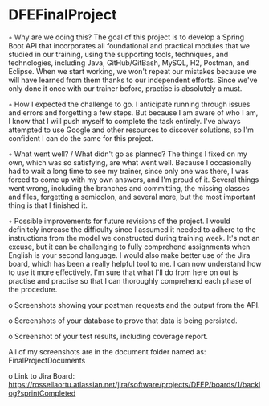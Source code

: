 # DFEFinalProject

◦ Why are we doing this?
The goal of this project is to develop a Spring Boot API that incorporates all foundational and practical modules that we studied in our training, 
using the supporting tools, techniques, and technologies, including Java, GitHub/GitBash, MySQL, H2, Postman, and Eclipse.
When we start working, we won't repeat our mistakes because we will have learned from them thanks to our independent efforts.
Since we've only done it once with our trainer before, practise is absolutely a must.

◦ How I expected the challenge to go.
I anticipate running through issues and errors and forgetting a few steps.
But because I am aware of who I am, I know that I will push myself to complete the task entirely.
I've always attempted to use Google and other resources to discover solutions, so I'm confident I can do the same for this project.

◦ What went well? / What didn't go as planned?
The things I fixed on my own, which was so satisfying, are what went well.
Because I occasionally had to wait a long time to see my trainer, since only one was there, I was forced to come up with my own answers, and I'm proud of it.
Several things went wrong, including the branches and committing, the missing classes and files, forgetting a semicolon, and several more, 
but the most important thing is that I finished it.
        
◦ Possible improvements for future revisions of the project.
I would definitely increase the difficulty since I assumed it needed to adhere to the instructions from the model we constructed during training week.
It's not an excuse, but it can be challenging to fully comprehend assignments when English is your second language.
I would also make better use of the Jira board, which has been a really helpful tool to me. I can now understand how to use it more effectively.
I'm sure that what I'll do from here on out is practise and practise so that I can thoroughly comprehend each phase of the procedure.

o Screenshots showing your postman requests and the output from the API.

o Screenshots of your database to prove that data is being persisted.

o Screenshot of your test results, including coverage report.

All of my screenshots are in the document folder named as: FinalProjectDocuments

o Link to Jira Board: https://rossellaortu.atlassian.net/jira/software/projects/DFEP/boards/1/backlog?sprintCompleted

